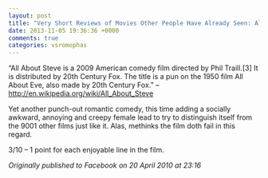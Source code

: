 ```yaml
---
layout: post
title: "Very Short Reviews of Movies Other People Have Already Seen: All About Steve [2009]"
date: 2013-11-05 19:36:36 +0000
comments: true
categories: vsromophas
---
```


“All About Steve is a 2009 American comedy film directed by Phil Traill.[3] It is distributed by 20th Century Fox. The title is a pun on the 1950 film All About Eve, also made by 20th Century Fox.” – http://en.wikipedia.org/wiki/All_About_Steve

Yet another punch-out romantic comedy, this time adding a socially awkward, annoying and creepy female lead to try to distinguish itself from the 9001 other films just like it. Alas, methinks the film doth fail in this regard.

3/10 – 1 point for each enjoyable line in the film.

*Originally published to Facebook on 20 April 2010 at 23:16*